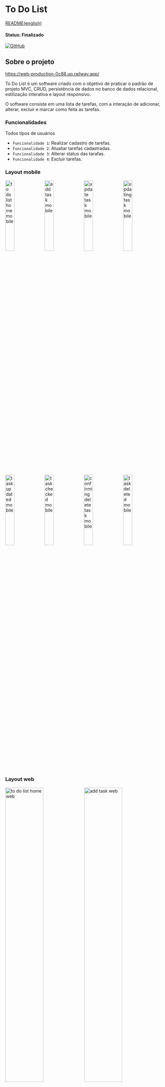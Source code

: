 # To Do List

[README(english)](https://github.com/IsabelaBaseggio/ToDoList/blob/main/README.md)

#### Status: Finalizado

[![GitHub](https://img.shields.io/github/license/IsabelaBaseggio/ToDoList)](https://github.com/IsabelaBaseggio/ToDoList/blob/main/LICENSE)


## Sobre o projeto

https://web-production-0c88.up.railway.app/

To Do List é um software criado com o objetivo de praticar o padrão de projeto MVC, CRUD, persistência de dados no banco de dados relacional, estilização interativa e layout responsivo.

O software consiste em uma lista de tarefas, com a interação de adicionar, alterar, excluir e marcar como feita as tarefas.

### Funcionalidades

Todos tipos de usuários
- `Funcionalidade 1`: Realizar cadastro de tarefas.
- `Funcionalidade 2`: Atualiar tarefas cadastradas.
- `Funcionalidade 3`: Alterar status das tarafas.
- `Funcionalidade 4`: Excluir tarefas.

### Layout mobile

<p float="left">
  <img src="https://github.com/IsabelaBaseggio/ToDoList/blob/main/assets/ToDoListMobile.png" alt="to do list home mobile"      style="width:24%;"/>
  <img src="https://github.com/IsabelaBaseggio/ToDoList/blob/main/assets/addTaskMobile.png" alt="add task mobile"        style="width:24%;"/>
  <img src="https://github.com/IsabelaBaseggio/ToDoList/blob/main/assets/updateTaskMobile.png" alt="update task mobile" style="width:24%;"/>
  <img src="https://github.com/IsabelaBaseggio/ToDoList/blob/main/assets/updatingTaskMobile.png" alt="updating task mobile" style="width:24%;"/>
  <img src="https://github.com/IsabelaBaseggio/ToDoList/blob/main/assets/updatedTaskMobile.png" alt="task updated mobile"      style="width:24%;"/>
  <img src="https://github.com/IsabelaBaseggio/ToDoList/blob/main/assets/checkedTaskMobile.png" alt="task checked mobile"        style="width:24%;"/>
  <img src="https://github.com/IsabelaBaseggio/ToDoList/blob/main/assets/confirmDeleteTaskMobile.png" alt="confirming delete task mobile" style="width:24%;"/>
  <img src="https://github.com/IsabelaBaseggio/ToDoList/blob/main/assets/taskDeletedMobile.png" alt="task deleted mobile" style="width:24%;"/>
  
 </p>

### Layout web

<p float="left">
  <img src="https://github.com/IsabelaBaseggio/ToDoList/blob/main/assets/ToDoListWeb.png" alt="to do list home web" style="width:49%;"/>
  <img src="https://github.com/IsabelaBaseggio/ToDoList/blob/main/assets/addTaskWeb.png" alt="add task web" style="width:49%;"/>
  <img src="https://github.com/IsabelaBaseggio/ToDoList/blob/main/assets/updateTaskWeb.png" alt="update task web" style="width:49%;"/>
  <img src="https://github.com/IsabelaBaseggio/ToDoList/blob/main/assets/updatingTaskWeb.png" alt="updating task web" style="width:49%;"/>
  <img src="https://github.com/IsabelaBaseggio/ToDoList/blob/main/assets/updatedTaskWeb.png" alt="task updated web" style="width:49%;"/>
  <img src="https://github.com/IsabelaBaseggio/ToDoList/blob/main/assets/checkedTaskWeb.png" alt="task checked web" style="width:49%;"/>
  <img src="https://github.com/IsabelaBaseggio/ToDoList/blob/main/assets/confirmDeleteTaskWeb.png" alt="confirming delete task web" style="width:49%;"/>
  <img src="https://github.com/IsabelaBaseggio/ToDoList/blob/main/assets/taskDeletedWeb.png" alt="task deleted web" style="width:49%;"/>
 </p>

## Pré-requisitos

Você vai precisar ter instalado em sua máquina as seguintes ferramentas:
[Git](https://git-scm.com), [Node.js](https://nodejs.org/en/);

E um editor para trabalhar com o código, como: [VSCode](https://code.visualstudio.com/).

```bash

# Clone este repositório
$ git clone <https://github.com/IsabelaBaseggio/ToDoList>

# No editor de texto abra o arquivo index.js e altere a variável port para:
const port = 3000;

# Acesse a pasta do projeto no terminal/cmd
$ cd ToDoList

# Vá para o arquivo index
$ cd index

# Instale as dependências
$ npm install ejs@3.1.8 express@4.18.2 mongoose@6.7.0 dotenv@16.0.3

# Execute a aplicação em modo de desenvolvimento
$ npm run dev:server

# O servidor iniciará na porta: 3000 - acesse <http://localhost:3000>

```

## Técnicas e tecnologia utilizadas

- Padrão MVC

### Front end
- HTML5 / CSS3
- JavaScript v8
- Material Icons - Google Fonts

### Back end
- Node.js v16.16.0
- Express v4.18.2
- MongoDB v6.7.0
- Dotenv v16.0.3
- EJS v 3.1.8


## Autor

Isabela Ribeiro Baseggio

https://www.linkedin.com/in/isabelabaseggio
